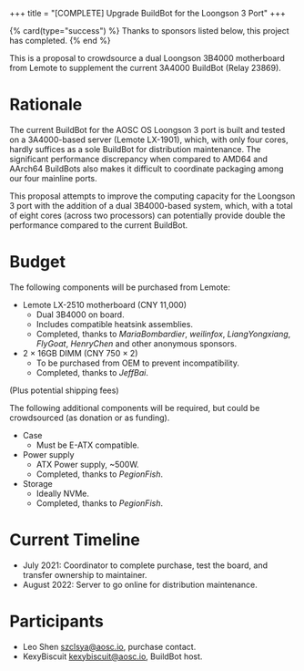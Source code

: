 +++
title = "[COMPLETE] Upgrade BuildBot for the Loongson 3 Port"
+++

{% card(type="success") %}
Thanks to sponsors listed below, this project has completed.
{% end %}

This is a proposal to crowdsource a dual Loongson 3B4000 motherboard from Lemote to supplement the current 3A4000 BuildBot (Relay 23869).

# Rationale

The current BuildBot for the AOSC OS Loongson 3 port is built and tested on a 3A4000-based server (Lemote LX-1901), which, with only four cores, hardly suffices as a sole BuildBot for distribution maintenance. The significant performance discrepancy when compared to AMD64 and AArch64 BuildBots also makes it difficult to coordinate packaging among our four mainline ports.

This proposal attempts to improve the computing capacity for the Loongson 3 port with the addition of a dual 3B4000-based system, which, with a total of eight cores (across two processors) can potentially provide double the performance compared to the current BuildBot.

# Budget

The following components will be purchased from Lemote:

+ Lemote LX-2510 motherboard (CNY 11,000)
  - Dual 3B4000 on board.
  - Includes compatible heatsink assemblies.
  - Completed, thanks to *MariaBombardier*, *weilinfox*, *LiangYongxiang*, *FlyGoat*, *HenryChen* and other anonymous sponsors.
+ 2 × 16GB DIMM (CNY 750 × 2)
  - To be purchased from OEM to prevent incompatibility.
  - Completed, thanks to *JeffBai*.

(Plus potential shipping fees)

The following additional components will be required, but could be crowdsourced (as donation or as funding).

+ Case
  - Must be E-ATX compatible.
+ Power supply
  - ATX Power supply, ~500W.
  - Completed, thanks to *PegionFish*.
+ Storage
  - Ideally NVMe.
  - Completed, thanks to *PegionFish*.

# Current Timeline

- July 2021: Coordinator to complete purchase, test the board, and transfer ownership to maintainer.
- August 2022: Server to go online for distribution maintenance.

# Participants

- Leo Shen <szclsya@aosc.io>, purchase contact.
- KexyBiscuit <kexybiscuit@aosc.io>, BuildBot host.
